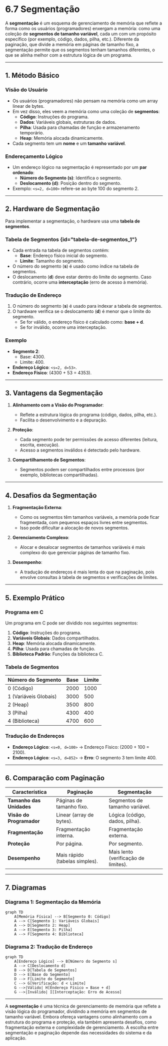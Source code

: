 # 6.7 Segmentação

A **segmentação** é um esquema de gerenciamento de memória que reflete a forma como os usuários (programadores) enxergam a memória: como uma coleção de **segmentos de tamanho variável**, cada um com um propósito específico (por exemplo, código, dados, pilha, etc.). Diferente da paginação, que divide a memória em páginas de tamanho fixo, a segmentação permite que os segmentos tenham tamanhos diferentes, o que se alinha melhor com a estrutura lógica de um programa.

---

## 1. Método Básico

### Visão do Usuário
- Os usuários (programadores) não pensam na memória como um array linear de bytes.
- Em vez disso, eles veem a memória como uma coleção de **segmentos**:
  - **Código**: Instruções do programa.
  - **Dados**: Variáveis globais, estruturas de dados.
  - **Pilha**: Usada para chamadas de função e armazenamento temporário.
  - **Heap**: Memória alocada dinamicamente.
- Cada segmento tem um **nome** e um **tamanho variável**.

### Endereçamento Lógico
- Um endereço lógico na segmentação é representado por um **par ordenado**:
  - **Número do Segmento (s)**: Identifica o segmento.
  - **Deslocamento (d)**: Posição dentro do segmento.
- Exemplo: `<s=2, d=100>` refere-se ao byte 100 do segmento 2.

---

## 2. Hardware de Segmentação

Para implementar a segmentação, o hardware usa uma **tabela de segmentos**.

### Tabela de Segmentos {id="tabela-de-segmentos_1"}
- Cada entrada na tabela de segmentos contém:
  - **Base**: Endereço físico inicial do segmento.
  - **Limite**: Tamanho do segmento.
- O número do segmento (**s**) é usado como índice na tabela de segmentos.
- O deslocamento (**d**) deve estar dentro do limite do segmento. Caso contrário, ocorre uma **interceptação** (erro de acesso à memória).

### Tradução de Endereço
1. O número do segmento (**s**) é usado para indexar a tabela de segmentos.
2. O hardware verifica se o deslocamento (**d**) é menor que o limite do segmento.
   - Se for válido, o endereço físico é calculado como: **base + d**.
   - Se for inválido, ocorre uma interceptação.

### Exemplo
- **Segmento 2**:
  - Base: 4300.
  - Limite: 400.
- **Endereço Lógico**: `<s=2, d=53>`.
- **Endereço Físico**: \(4300 + 53 = 4353\).

---

## 3. Vantagens da Segmentação

1. **Alinhamento com a Visão do Programador**:
   - Reflete a estrutura lógica do programa (código, dados, pilha, etc.).
   - Facilita o desenvolvimento e a depuração.

2. **Proteção**:
   - Cada segmento pode ter permissões de acesso diferentes (leitura, escrita, execução).
   - Acesso a segmentos inválidos é detectado pelo hardware.

3. **Compartilhamento de Segmentos**:
   - Segmentos podem ser compartilhados entre processos (por exemplo, bibliotecas compartilhadas).

---

## 4. Desafios da Segmentação

1. **Fragmentação Externa**:
   - Como os segmentos têm tamanhos variáveis, a memória pode ficar fragmentada, com pequenos espaços livres entre segmentos.
   - Isso pode dificultar a alocação de novos segmentos.

2. **Gerenciamento Complexo**:
   - Alocar e desalocar segmentos de tamanhos variáveis é mais complexo do que gerenciar páginas de tamanho fixo.

3. **Desempenho**:
   - A tradução de endereços é mais lenta do que na paginação, pois envolve consultas à tabela de segmentos e verificações de limites.

---

## 5. Exemplo Prático

### Programa em C
Um programa em C pode ser dividido nos seguintes segmentos:
1. **Código**: Instruções do programa.
2. **Variáveis Globais**: Dados compartilhados.
3. **Heap**: Memória alocada dinamicamente.
4. **Pilha**: Usada para chamadas de função.
5. **Biblioteca Padrão**: Funções da biblioteca C.

### Tabela de Segmentos
| Número do Segmento | Base  | Limite |
|---------------------|-------|--------|
| 0 (Código)          | 2000  | 1000   |
| 1 (Variáveis Globais)| 3000  | 500    |
| 2 (Heap)            | 3500  | 800    |
| 3 (Pilha)           | 4300  | 400    |
| 4 (Biblioteca)      | 4700  | 600    |

### Tradução de Endereços
- **Endereço Lógico**: `<s=0, d=100>` → Endereço Físico: \(2000 + 100 = 2100\).
- **Endereço Lógico**: `<s=3, d=852>` → **Erro**: O segmento 3 tem limite 400.

---

## 6. Comparação com Paginação

| Característica               | Paginação                     | Segmentação                   |
|------------------------------|-------------------------------|-------------------------------|
| **Tamanho das Unidades**     | Páginas de tamanho fixo.      | Segmentos de tamanho variável.|
| **Visão do Programador**     | Linear (array de bytes).      | Lógica (código, dados, pilha).|
| **Fragmentação**             | Fragmentação interna.         | Fragmentação externa.         |
| **Proteção**                 | Por página.                   | Por segmento.                 |
| **Desempenho**               | Mais rápido (tabelas simples).| Mais lento (verificação de limites). |

---

## 7. Diagramas

### Diagrama 1: Segmentação da Memória

```mermaid
graph TD
    A[Memória Física] --> B[Segmento 0: Código]
    A --> C[Segmento 1: Variáveis Globais]
    A --> D[Segmento 2: Heap]
    A --> E[Segmento 3: Pilha]
    A --> F[Segmento 4: Biblioteca]
```

### Diagrama 2: Tradução de Endereço

```mermaid
graph TD
    A[Endereço Lógico] --> B[Número do Segmento s]
    A --> C[Deslocamento d]
    B --> D[Tabela de Segmentos]
    D --> E[Base do Segmento]
    D --> F[Limite do Segmento]
    C --> G[Verificação: d < Limite]
    G -->|Válido| H[Endereço Físico = Base + d]
    G -->|Inválido| I[Interceptação: Erro de Acesso]
```

---

A **segmentação** é uma técnica de gerenciamento de memória que reflete a visão lógica do programador, dividindo a memória em segmentos de tamanho variável. Embora ofereça vantagens como alinhamento com a estrutura do programa e proteção, ela também apresenta desafios, como fragmentação externa e complexidade de gerenciamento. A escolha entre segmentação e paginação depende das necessidades do sistema e da aplicação.